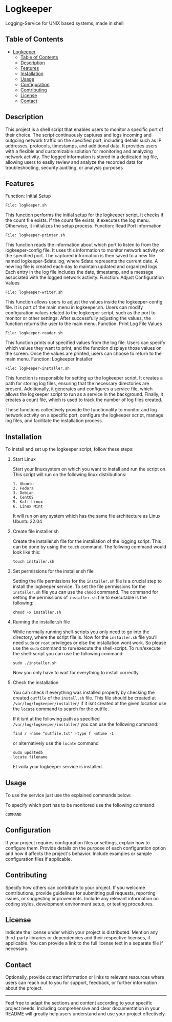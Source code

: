 # Logkeeper
Logging-Service for UNIX based systems, made in shell

## Table of Contents

- [Logkeeper](#logkeeper)
  - [Table of Contents](#table-of-contents)
  - [Description](#description)
  - [Features](#features)
  - [Installation](#installation)
  - [Usage](#usage)
  - [Configuration](#configuration)
  - [Contributing](#contributing)
  - [License](#license)
  - [Contact](#contact)


## Description

This project is a shell script that enables users to monitor a specific port of their choice. The script continuously captures and logs incoming and outgoing network traffic on the specified port, including details such as IP addresses, protocols, timestamps, and additional data. It provides users with a flexible and customizable solution for monitoring and analyzing network activity. The logged information is stored in a dedicated log file, allowing users to easily review and analyze the recorded data for troubleshooting, security auditing, or analysis purposes

## Features

Function: Initial Setup

    File: logkeeper.sh

This function performs the initial setup for the logkeeper script. It checks if the count file exists. If the count file exists, it executes the log menu. Otherwise, it initializes the setup process.
Function: Read Port Information

    File: logkeeper-printer.sh

This function reads the information about which port to listen to from the logkeeper-config file. It uses this information to monitor network activity on the specified port. The captured information is then saved to a new file named logkeeper-$date.log, where $date represents the current date. A new log file is created each day to maintain updated and organized logs. Each entry in the log file includes the date, timestamp, and a message associated with the logged network activity.
Function: Adjust Configuration Values

    File: logkeeper-writer.sh

This function allows users to adjust the values inside the logkeeper-config file. It is part of the main menu in logkeeper.sh. Users can modify configuration values related to the logkeeper script, such as the port to monitor or other settings. After successfully adjusting the values, the function returns the user to the main menu.
Function: Print Log File Values

    File: logkeeper-reader.sh

This function prints out specified values from the log file. Users can specify which values they want to print, and the function displays those values on the screen. Once the values are printed, users can choose to return to the main menu.
Function: Logkeeper Installer

    File: logkeeper-installer.sh

This function is responsible for setting up the logkeeper script. It creates a path for storing log files, ensuring that the necessary directories are present. Additionally, it generates and configures a service file, which allows the logkeeper script to run as a service in the background. Finally, it creates a count file, which is used to track the number of log files created.

These functions collectively provide the functionality to monitor and log network activity on a specific port, configure the logkeeper script, manage log files, and facilitate the installation process.

## Installation

To install and set up the logkeeper script, follow these steps:

 1. Start Linux
    
    Start your linuxsystem on which you want to install and run the script on. This script will run on the following linux distributions:
        
        1. Ubuntu
        2. Fedora
        3. Debian
        4. CentOS
        5. Kali Linux
        6. Linux Mint
    
    It will run on any system which has the same file architecture as Linux Ubuntu 22.04

 2. Create file installer.sh
     
    Create the installer.sh file for the installation of the logging script. This can be done by using the `touch` command. The follwing command would look like this:

        touch installer.sh

 3. Set permissions for the installer.sh file

    Setting the file permissions for the `installer.sh` file is a crucial step to install the logkeeper service. To set the file permissions for the `installer.sh` file you can use the `chmod` command. The command for setting the permissions of `installer.sh` file to executable is the following:

        chmod +x installer.sh

 4. Running the installer.sh file

    While normally running shell-scripts you only need to go into the directory, where the script file is. Now for the `installer.sh` file you'll need `sudo` or `root` privileges or else the installation wont work. So please use the `sudo` command to run/execute the shell-script. To run/execute the shell-script you can use the following command: 

        sudo ./installer.sh

    Now you only have to wait for everything to install correctly

 5. Check the installation
    
    You can check if everything was installed properly by checking the created `outfile` of the `install.sh` file. This file should be created at `/var/log/logkeeper/installer/` if it isnt created at the given location use the `locate` command to search for the outfile.

    If it isnt at the following path as specified `/var/log/logkeeper/installer/` you can use the following command:

        find / -name "outfile.txt" -type f -mtime -1

    or alternatively use the `locate` command

        sudo updatedb
        locate filename
    
    Et voila your logkeeper service is installed.

## Usage

To use the service just use the explained commands below:

To specify which port has to be monitored use the following command:

    COMMAND

## Configuration

If your project requires configuration files or settings, explain how to configure them. Provide details on the purpose of each configuration option and how it affects the project's behavior. Include examples or sample configuration files if applicable.

## Contributing

Specify how others can contribute to your project. If you welcome contributions, provide guidelines for submitting pull requests, reporting issues, or suggesting improvements. Include any relevant information on coding styles, development environment setup, or testing procedures.

## License

Indicate the license under which your project is distributed. Mention any third-party libraries or dependencies and their respective licenses, if applicable. You can provide a link to the full license text in a separate file if necessary.

## Contact

Optionally, provide contact information or links to relevant resources where users can reach out to you for support, feedback, or further information about the project.

---

Feel free to adapt the sections and content according to your specific project needs. Including comprehensive and clear documentation in your README will greatly help users understand and use your project effectively.